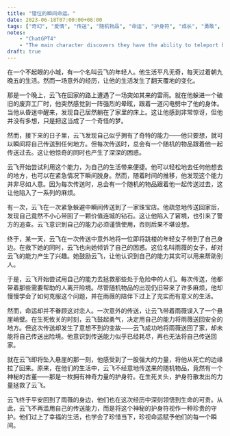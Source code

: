 ```yaml
---
title: "错位的瞬间命运。"
date: 2023-06-18T07:00:00+08:00
tags: ["奇幻", "爱情", "传送", "随机物品", "命运", "护身符", "成长", "勇敢", "珍惜", "ChatGPT4"]
notes:
    - "ChatGPT4"
    - "The main character discovers they have the ability to teleport but every time they do so, a random object teleports with them."
draft: true
---
```


在一个不起眼的小城，有一个名叫云飞的年轻人。他生活平凡无奇，每天过着朝九晚五的生活。然而一场意外的经历，让他的生活发生了翻天覆地的变化。

那是一个晚上，云飞在回家的路上遭遇了一场突如其来的雷雨。就在他躲进一个破旧的废弃工厂时，他突然感觉到一阵强烈的晕眩，跟着一道闪电劈中了他的身体。当他从昏迷中醒来，发现自己居然躺在了家里的床上。这让他感到非常惊讶，但他并没有多想，只是把这当成了一个奇怪的梦。

然而，接下来的日子里，云飞发现自己似乎拥有了奇特的能力——他只要想，就可以瞬间将自己传送到任何地方。但每次传送时，总会有一个随机的物品跟着他一起传送过去。这让他惊奇的同时也产生了深深的困惑。

云飞开始尝试利用这个能力，为自己的生活带来便捷。他可以轻松地去任何他想去的地方，也可以在紧急情况下瞬间脱身。然而，随着时间的推移，他发现这个能力并非尽如人意。因为每次传送时，总会有一个随机的物品跟着他一起传送过去，这让他陷入了一系列的麻烦。

有一次，云飞在一次紧急躲避中瞬间传送到了一家珠宝店。他疏忽地传送回家后，发现自己竟然不小心带回了一颗价值连城的钻石。这让他陷入了窘境，也引来了警方的追查。云飞意识到自己的能力必须谨慎使用，否则后果不堪设想。

终于，某一天，云飞在一次传送中意外地将一位即将跳楼的年轻女子带到了自己身边。在救下她的同时，云飞也向她倾诉了自己的困惑。这位名叫雨薇的女子，却对云飞的能力产生了兴趣。她鼓励云飞，让他认识到自己的能力其实可以用来帮助别人。

于是，云飞开始尝试用自己的能力去拯救那些处于危险中的人们。每次传送，他都带着那些需要帮助的人离开险境。尽管随机物品的出现仍旧带来了许多麻烦，他却慢慢学会了如何克服这个问题，并在雨薇的陪伴下过上了充实而有意义的生活。

然而，命运却并不眷顾这对恋人。一次意外的传送，让云飞带着雨薇误入了一个悬崖峭壁。在生死攸关的时刻，云飞鼓起勇气，决定用自己的能力将雨薇送回安全的地方。但这次传送却发生了意想不到的变故——云飞成功地将雨薇送回了家，却未能将自己传送出险境。他意识到传送能力似乎已经耗尽，再也无法将自己传送回家。

就在云飞即将坠入悬崖的那一刻，他感受到了一股强大的力量，将他从死亡的边缘拉了回来。原来，在他们的生活中，云飞不经意地传送来的随机物品，竟然有一个神秘的古董——那是一枚拥有神奇力量的护身符。在生死关头，护身符散发出的力量拯救了云飞。

云飞终于平安回到了雨薇的身边，他们也在这次经历中深刻领悟到生命的可贵。从此，云飞不再滥用自己的传送能力，而是将这个神秘的护身符视作一种珍贵的守护。他们过上了幸福的生活，也学会了珍惜当下，珍视命运赋予他们的每一个瞬间。